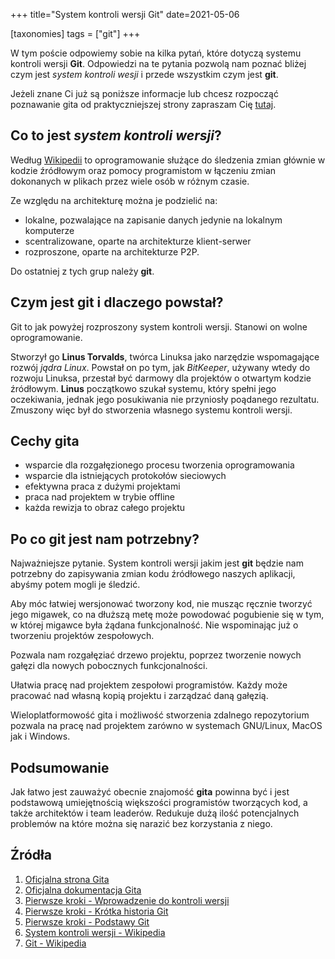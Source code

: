 +++
title="System kontroli wersji Git"
date=2021-05-06

[taxonomies]
tags = ["git"]
+++

W tym poście odpowiemy sobie na kilka pytań, które dotyczą systemu kontroli wersji **Git**. Odpowiedzi na te pytania pozwolą nam poznać bliżej czym jest *system kontroli wesji* i przede wszystkim czym jest **git**.

Jeżeli znane Ci już są poniższe informacje lub chcesz rozpocząć poznawanie gita od praktyczniejszej strony zapraszam Cię [tutaj]().

## Co to jest *system kontroli wersji*?

Według [Wikipedii](https://pl.wikipedia.org/wiki/System_kontroli_wersji) to oprogramowanie służące do śledzenia zmian głównie w kodzie źródłowym oraz pomocy programistom w łączeniu zmian dokonanych w plikach przez wiele osób w różnym czasie.

Ze względu na architekturę można je podzielić na:

- lokalne, pozwalające na zapisanie danych jedynie na lokalnym komputerze
- scentralizowane, oparte na architekturze klient-serwer 
- rozproszone, oparte na architekturze P2P.

Do ostatniej z tych grup należy **git**.

## Czym jest git i dlaczego powstał?

Git to jak powyżej rozproszony system kontroli wersji. Stanowi on wolne oprogramowanie.

Stworzył go **Linus Torvalds**, twórca Linuksa jako narzędzie wspomagające rozwój *jądra Linux*. Powstał on po tym, jak *BitKeeper*, używany wtedy do rozwoju Linuksa, przestał być darmowy dla projektów o otwartym kodzie źródłowym. **Linus** początkowo szukał systemu, który spełni jego oczekiwania, jednak jego posukiwania nie przyniosły poądanego rezultatu. Zmuszony więc był do stworzenia własnego systemu kontroli wersji. 

## Cechy gita

- wsparcie dla rozgałęzionego procesu tworzenia oprogramowania
- wsparcie dla istniejących protokołów sieciowych
- efektywna praca z dużymi projektami
- praca nad projektem w trybie offline
- każda rewizja to obraz całego projektu

## Po co git jest nam potrzebny?

Najważniejsze pytanie. System kontroli wersji jakim jest **git** będzie nam potrzebny do zapisywania zmian kodu źródłowego naszych aplikacji, abyśmy potem mogli je śledzić. 

Aby móc łatwiej wersjonować tworzony kod, nie musząc ręcznie tworzyć jego migawek, co na dłuższą metę może powodować pogubienie się w tym, w której migawce była żądana funkcjonalność. Nie wspominając już o tworzeniu projektów zespołowych.

Pozwala nam rozgałęziać drzewo projektu, poprzez tworzenie nowych gałęzi dla nowych pobocznych funkcjonalności. 

Ułatwia pracę nad projektem zespołowi programistów. Każdy może pracować nad własną kopią projektu i zarządzać daną gałęzią.

Wieloplatformowość gita i możliwość stworzenia zdalnego repozytorium pozwala na pracę nad projektem zarówno w systemach GNU/Linux, MacOS jak i Windows.

## Podsumowanie

Jak łatwo jest zauważyć obecnie znajomość **gita** powinna być i jest podstawową umiejętnością większości programistów tworzących kod, a także architektów i team leaderów. Redukuje dużą ilość potencjalnych problemów na które można się narazić bez korzystania z niego.

## Źródła

1. [Oficjalna strona Gita](http://git-scm.com/)
2. [Oficjalna dokumentacja Gita](http://git-scm.com/doc)
3. [Pierwsze kroki - Wprowadzenie do kontroli wersji](http://git-scm.com/book/pl/v2/Pierwsze-kroki-Wprowadzenie-do-kontroli-wersji)
4. [Pierwsze kroki - Krótka historia Git](http://git-scm.com/book/pl/v2/Pierwsze-kroki-Kr%C3%B3tka-historia-Git)
5. [Pierwsze kroki - Podstawy Git](http://git-scm.com/book/pl/v2/Pierwsze-kroki-Podstawy-Git)
6. [System kontroli wersji - Wikipedia](https://pl.wikipedia.org/wiki/System_kontroli_wersji)
7. [Git - Wikipedia](https://pl.wikipedia.org/wiki/Git_(oprogramowanie))